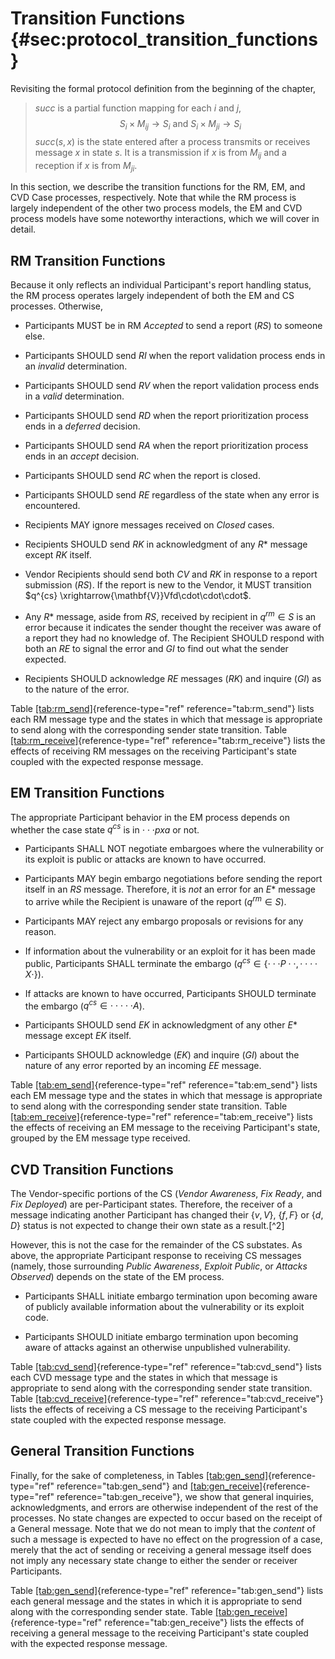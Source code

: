 # Transition Functions {#sec:protocol_transition_functions}

Revisiting the formal protocol definition from the beginning of the
chapter,

> $succ$ is a partial function mapping for each $i$ and $j$,
> $$S_i \times M_{ij} \rightarrow S_i \textrm{ and } S_i \times M_{ji} \rightarrow S_i$$
> $succ(s,x)$ is the state entered after a process transmits or receives
> message $x$ in state $s$. It is a transmission if $x$ is from $M_{ij}$
> and a reception if $x$ is from $M_{ji}$.

In this section, we describe the transition functions for the
RM,
EM, and
CVD Case processes,
respectively. Note that while the RM process is largely independent of the
other two process models, the EM and CVD process models have some noteworthy
interactions, which we will cover in detail.

## RM Transition Functions

Because it only reflects an individual Participant's report handling
status, the RM
process operates largely independent of both the EM and CS processes. Otherwise,

-   Participants MUST be in RM $Accepted$ to send a report ($RS$) to
    someone else.

-   Participants SHOULD send $RI$ when the report validation process
    ends in an $invalid$ determination.

-   Participants SHOULD send $RV$ when the report validation process
    ends in a $valid$ determination.

-   Participants SHOULD send $RD$ when the report prioritization process
    ends in a $deferred$ decision.

-   Participants SHOULD send $RA$ when the report prioritization process
    ends in an $accept$ decision.

-   Participants SHOULD send $RC$ when the report is closed.

-   Participants SHOULD send $RE$ regardless of the state when any error
    is encountered.

-   Recipients MAY ignore messages received on $Closed$ cases.

-   Recipients SHOULD send $RK$ in acknowledgment of any $R*$ message
    except $RK$ itself.

-   Vendor Recipients should send both $CV$ and $RK$ in response to a
    report submission ($RS$). If the report is new to the Vendor, it
    MUST transition $q^{cs} \xrightarrow{\mathbf{V}}Vfd\cdot\cdot\cdot$.

-   Any $R*$ message, aside from $RS$, received by recipient in
    $q^{rm} \in S$ is an error because it indicates the sender thought
    the receiver was aware of a report they had no knowledge of. The
    Recipient SHOULD respond with both an $RE$ to signal the error and
    $GI$ to find out what the sender expected.

-   Recipients SHOULD acknowledge $RE$ messages ($RK$) and inquire
    ($GI$) as to the nature of the error.

Table [\[tab:rm_send\]](#tab:rm_send){reference-type="ref"
reference="tab:rm_send"} lists each RM message type and the states in which that
message is appropriate to send along with the corresponding sender state
transition. Table
[\[tab:rm_receive\]](#tab:rm_receive){reference-type="ref"
reference="tab:rm_receive"} lists the effects of receiving
RM messages on the
receiving Participant's state coupled with the expected response
message.

## EM Transition Functions

The appropriate Participant behavior in the EM process depends on whether the case state
$q^{cs}$ is in $\cdot\cdot\cdot pxa$ or not.

-   Participants SHALL NOT negotiate embargoes where the vulnerability
    or its exploit is public or attacks are known to have occurred.

-   Participants MAY begin embargo negotiations before sending the
    report itself in an $RS$ message. Therefore, it is *not* an error
    for an $E*$ message to arrive while the Recipient is unaware of the
    report ($q^{rm} \in S$).

-   Participants MAY reject any embargo proposals or revisions for any
    reason.

-   If information about the vulnerability or an exploit for it has been
    made public, Participants SHALL terminate the embargo
    ($q^{cs} \in \{\cdot\cdot\cdot P \cdot\cdot, \cdot\cdot\cdot\cdot X \cdot\}$).

-   If attacks are known to have occurred, Participants SHOULD terminate
    the embargo ($q^{cs} \in \cdot\cdot\cdot\cdot\cdot A$).

-   Participants SHOULD send $EK$ in acknowledgment of any other $E*$
    message except $EK$ itself.

-   Participants SHOULD acknowledge ($EK$) and inquire ($GI$) about the
    nature of any error reported by an incoming $EE$ message.

Table [\[tab:em_send\]](#tab:em_send){reference-type="ref"
reference="tab:em_send"} lists each EM message type and the states in which that
message is appropriate to send along with the corresponding sender state
transition. Table
[\[tab:em_receive\]](#tab:em_receive){reference-type="ref"
reference="tab:em_receive"} lists the effects of receiving an
EM message to the
receiving Participant's state, grouped by the EM message type received.

## CVD Transition Functions

The Vendor-specific portions of the CS (*Vendor Awareness*, *Fix Ready*, and
*Fix Deployed*) are per-Participant states. Therefore, the receiver of a
message indicating another Participant has changed their $\{v,V\}$,
$\{f,F\}$ or $\{d,D\}$ status is not expected to change their own state
as a result.[^2]

However, this is not the case for the remainder of the
CS substates. As
above, the appropriate Participant response to receiving
CS messages (namely,
those surrounding *Public Awareness*, *Exploit Public*, or *Attacks
Observed*) depends on the state of the EM process.

-   Participants SHALL initiate embargo termination upon becoming aware
    of publicly available information about the vulnerability or its
    exploit code.

-   Participants SHOULD initiate embargo termination upon becoming aware
    of attacks against an otherwise unpublished vulnerability.

Table [\[tab:cvd_send\]](#tab:cvd_send){reference-type="ref"
reference="tab:cvd_send"} lists each CVD message type and the states in which that
message is appropriate to send along with the corresponding sender state
transition. Table
[\[tab:cvd_receive\]](#tab:cvd_receive){reference-type="ref"
reference="tab:cvd_receive"} lists the effects of receiving a
CS message to the
receiving Participant's state coupled with the expected response
message.

## General Transition Functions

Finally, for the sake of completeness, in Tables
[\[tab:gen_send\]](#tab:gen_send){reference-type="ref"
reference="tab:gen_send"} and
[\[tab:gen_receive\]](#tab:gen_receive){reference-type="ref"
reference="tab:gen_receive"}, we show that general inquiries,
acknowledgments, and errors are otherwise independent of the rest of the
processes. No state changes are expected to occur based on the receipt
of a General message. Note that we do not mean to imply that the
*content* of such a message is expected to have no effect on the
progression of a case, merely that the act of sending or receiving a
general message itself does not imply any necessary state change to
either the sender or receiver Participants.

Table [\[tab:gen_send\]](#tab:gen_send){reference-type="ref"
reference="tab:gen_send"} lists each general message and the states in
which it is appropriate to send along with the corresponding sender
state. Table
[\[tab:gen_receive\]](#tab:gen_receive){reference-type="ref"
reference="tab:gen_receive"} lists the effects of receiving a general
message to the receiving Participant's state coupled with the expected
response message.

